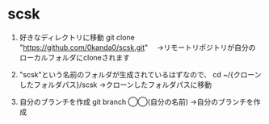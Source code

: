 # scsk
1. 好きなディレクトリに移動
git clone "https://github.com/0kanda0/scsk.git"
　→リモートリポジトリが自分のローカルフォルダにcloneされます

2. "scsk"という名前のフォルダが生成されているはずなので、
cd ~/{クローンしたフォルダパス}/scsk
  →クローンしたフォルダパスに移動

3. 自分のブランチを作成
git branch ◯◯(自分の名前)
  →自分のブランチを作成

